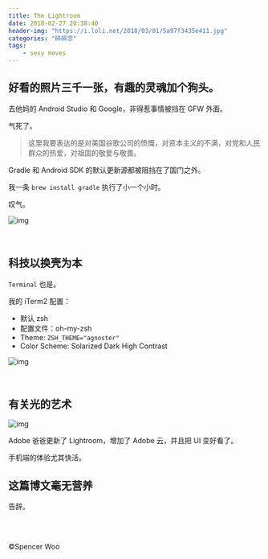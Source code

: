 ```yaml
---
title: The Lightroom
date: 2018-02-27 20:38:40
header-img: "https://i.loli.net/2018/03/01/5a97f3435e411.jpg"
categories: "碎碎念"
tags:
	- sexy moves
---
```


## 好看的照片三千一张，有趣的灵魂加个狗头。

去他妈的 Android Studio 和 Google，非得惹事情被挡在 GFW 外面。

气死了。

> 这里我要表达的是对美国谷歌公司的愤慨，对资本主义的不满，对党和人民群众的热爱，对祖国的敬爱与敬畏。

Gradle 和 Android SDK 的默认更新源都被阻挡在了国门之外。

我一条 `brew install gradle` 执行了小一个小时。

叹气。

![img](https://i.loli.net/2018/03/01/5a97ef8acc9d4.jpg)

<br>

## 科技以换壳为本

`Terminal` 也是。

我的 iTerm2 配置：

- 默认 zsh
- 配置文件：oh-my-zsh
- Theme: `ZSH_THEME="agnoster"`
- Color Scheme: Solarized Dark High Contrast

![img](https://i.loli.net/2018/03/01/5a97f0ed164c8.jpg)

<br>

## 有关光的艺术

![img](https://i.loli.net/2018/03/01/5a97f14f5f795.jpg)

Adobe 爸爸更新了 Lightroom，增加了 Adobe 云，并且把 UI 变好看了。

手机端的体验尤其快活。

## 这篇博文毫无营养

告辞。

<br>

<br>

©Spencer Woo